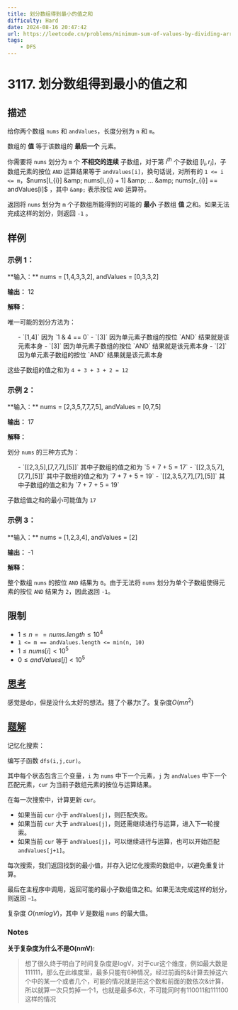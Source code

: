 ```yaml
---
title: 划分数组得到最小的值之和
difficulty: Hard
date: 2024-08-16 20:47:42
url: https://leetcode.cn/problems/minimum-sum-of-values-by-dividing-array
tags:
    - DFS
---
```

# 3117. 划分数组得到最小的值之和

## 描述

给你两个数组 `nums` 和 `andValues`，长度分别为 `n` 和 `m`。

数组的 **值** 等于该数组的 **最后一个** 元素。

你需要将 `nums` 划分为 `m` 个 **不相交的连续** <span data-keyword="subarray-nonempty">子数组</span>，对于第 $i^{th}$ 个子数组 $[l_{i}, r_{i}]$，子数组元素的按位 `AND` 运算结果等于 `andValues[i]`，换句话说，对所有的 `1 <= i <= m`，$nums[l_{i}] &amp; nums[l_{i} + 1] &amp; ... &amp; nums[r_{i}] == andValues[i]$ ，其中 `&amp;` 表示按位 `AND` 运算符。

返回将 `nums` 划分为 `m` 个子数组所能得到的可能的 **最小** 子数组 **值** 之和。如果无法完成这样的划分，则返回 `-1` 。

## 样例
### 示例 1：

<div class="example-block">
**输入：** <span class="example-io">nums = [1,4,3,3,2], andValues = [0,3,3,2]</span>

**输出：** <span class="example-io">12</span>

**解释：**

唯一可能的划分方法为：

<ol>
- `[1,4]` 因为 `1 &amp; 4 == 0`
- `[3]` 因为单元素子数组的按位 `AND` 结果就是该元素本身
- `[3]` 因为单元素子数组的按位 `AND` 结果就是该元素本身
- `[2]` 因为单元素子数组的按位 `AND` 结果就是该元素本身
</ol>

这些子数组的值之和为 `4 + 3 + 3 + 2 = 12`
</div>

### 示例 2：

<div class="example-block">
**输入：** <span class="example-io">nums = [2,3,5,7,7,7,5], andValues = [0,7,5]</span>

**输出：** <span class="example-io">17</span>

**解释：**

划分 `nums` 的三种方式为：

<ol>
- `[[2,3,5],[7,7,7],[5]]` 其中子数组的值之和为 `5 + 7 + 5 = 17`
- `[[2,3,5,7],[7,7],[5]]` 其中子数组的值之和为 `7 + 7 + 5 = 19`
- `[[2,3,5,7,7],[7],[5]]` 其中子数组的值之和为 `7 + 7 + 5 = 19`
</ol>

子数组值之和的最小可能值为 `17`
</div>

### 示例 3：

<div class="example-block">
**输入：** <span class="example-io">nums = [1,2,3,4], andValues = [2]</span>

**输出：** <span class="example-io">-1</span>

**解释：**

整个数组 `nums` 的按位 `AND` 结果为 `0`。由于无法将 `nums` 划分为单个子数组使得元素的按位 `AND` 结果为 `2`，因此返回 `-1`。
</div>

## 限制

- $1 \le n == nums.length \le 10^{4}$
- `1 <= m == andValues.length <= min(n, 10)`
- $1 \le nums[i] < 10^{5}$
- $0 \le andValues[j] < 10^{5}$


## [思考](code.cpp)

感觉是dp，但是没什么太好的想法。搓了个暴力t了。复杂度$O(mn^2)$

## [题解](solution.cpp)

记忆化搜索：

编写子函数 `dfs(i,j,cur)`。

其中每个状态包含三个变量，`i` 为 `nums` 中下一个元素，`j` 为 `andValues` 中下一个匹配元素，`cur` 为当前子数组元素的按位与运算结果。

在每一次搜索中，计算更新 `cur`。

- 如果当前 `cur` 小于 `andValues[j]`，则匹配失败。
- 如果当前 `cur` 大于 `andValues[j]`，则还需继续进行与运算，进入下一轮搜索。
- 如果当前 `cur` 等于 `andValues[j]`，可以继续进行与运算，也可以开始匹配 `andValues[j+1]`。

每次搜索，我们返回找到的最小值，并存入记忆化搜索的数组中，以避免重复计算。

最后在主程序中调用，返回可能的最小子数组值之和。如果无法完成这样的划分，则返回 `−1`。

复杂度 $O(nmlogV)$，其中 $V$ 是数组 `nums` 的最大值。

### Notes

**关于复杂度为什么不是O(nmV):**

> 想了很久终于明白了时间复杂度是logV，对于cur这个维度，例如最大数是111111，那么在此维度里，最多只能有6种情况，经过前面的&计算去掉这六个中的某一个或者几个，可能的情况就是把这个数和前面的数依次&计算，所以就算一次只剪掉一个1，也就是最多6次，不可能同时有110011和111100这样的情况

